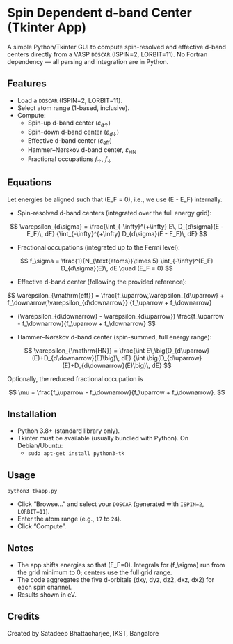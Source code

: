 # Spin Dependent d-band Center (Tkinter App)

A simple Python/Tkinter GUI to compute spin-resolved and effective d-band centers directly from a VASP `DOSCAR` (ISPIN=2, LORBIT=11). No Fortran dependency — all parsing and integration are in Python.

## Features
- Load a `DOSCAR` (ISPIN=2, LORBIT=11).
- Select atom range (1-based, inclusive).
- Compute:
  - Spin-up d-band center ($\varepsilon_{d\uparrow}$)
  - Spin-down d-band center ($\varepsilon_{d\downarrow}$)
  - Effective d-band center ($\varepsilon_{\mathrm{eff}}$)
  - Hammer–Nørskov d-band center, $\varepsilon_{\mathrm{HN}}$
  - Fractional occupations $f_\uparrow$, $f_\downarrow$

## Equations
Let energies be aligned such that \(E_F = 0\), i.e., we use \(E - E_F\) internally.

- Spin-resolved d-band centers (integrated over the full energy grid):
  
$$
  \varepsilon_{d\sigma} 
  = \frac{\int_{-\infty}^{+\infty} E\, D_{d\sigma}(E - E_F)\, dE}
         {\int_{-\infty}^{+\infty} D_{d\sigma}(E - E_F)\, dE}
$$

- Fractional occupations (integrated up to the Fermi level):

 
 $$
  f_\sigma = \frac{1}{N_{\text{atoms}}\times 5} \int_{-\infty}^{E_F} D_{d\sigma}(E)\, dE
  \quad (E_F = 0)
  $$

- Effective d-band center (following the provided reference):

$$
  \varepsilon_{\mathrm{eff}} =
  \frac{f_\uparrow\,\varepsilon_{d\uparrow} + f_\downarrow\,\varepsilon_{d\downarrow}}
       {f_\uparrow + f_\downarrow}
  - (\varepsilon_{d\downarrow} - \varepsilon_{d\uparrow})
    \frac{f_\uparrow - f_\downarrow}{f_\uparrow + f_\downarrow}
  $$

- Hammer–Nørskov d-band center (spin-summed, full energy range):

$$
  \varepsilon_{\mathrm{HN}} =
  \frac{\int E\,\big(D_{d\uparrow}(E)+D_{d\downarrow}(E)\big)\, dE}
       {\int \big(D_{d\uparrow}(E)+D_{d\downarrow}(E)\big)\, dE}
  $$



Optionally, the reduced fractional occupation is

$$
\mu = \frac{f_\uparrow - f_\downarrow}{f_\uparrow + f_\downarrow}.
$$

## Installation
- Python 3.8+ (standard library only).
- Tkinter must be available (usually bundled with Python). On Debian/Ubuntu:
  - `sudo apt-get install python3-tk`



## Usage
```
python3 tkapp.py
```
- Click “Browse…” and select your `DOSCAR` (generated with `ISPIN=2`, `LORBIT=11`).
- Enter the atom range (e.g., `17` to `24`).
- Click “Compute”.

## Notes
- The app shifts energies so that \(E_F=0\). Integrals for \(f_\sigma\) run from the grid minimum to 0; centers use the full grid range.
- The code aggregates the five d-orbitals (dxy, dyz, dz2, dxz, dx2) for each spin channel.
- Results shown in eV.

## Credits
Created by Satadeep Bhattacharjee, IKST, Bangalore

